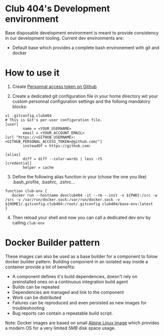 # Club 404's Development environment
Base disposable development environment is meant to provide consistency in our development tooling.
Current dev environments are:
* Default base which provides a complete bash environement with git and docker

# How to use it
1. Create [Personnal access token on Github](https://github.com/settings/tokens)

2. Create a dedicated git configuration file in your home directory wit your custom personnal configuration settings and the folloing mandatory blocks:
```
vi .gitconfig.club404
# This is Git's per-user configuration file.
[user]
        name = <YOUR_USERNAME>
        email = <YOUR_ACCOUNT_EMAIL>
[url "https://<GITHUB_USERNAME>:<GITHUB_PERSONAL_ACCESS_TOKEN>@github.com/"]
        insteadOf = https://github.com:

[alias]
        diff = diff --color-words | less -rS
[credential]
        helper = cache
```

3. Define the following alias function in your (chose the one you like) .bash_profile, .bashrc, .zshrc...
```
function club-env {
   docker run --hostname devclub404 -it --rm --init -v ${PWD}:/src -w /src -v /var/run/docker.sock:/var/run/docker.sock -v ${HOME}/.gitconfig.club404:/root/.gitconfig club404/base-env:latest
}
```

4. Then reload your shell and now you can call a dedicated dev env by calling `club-env`

# Docker Builder pattern
These images can also be used as a base builder for a component to folow docker builder pattern.
Building component in an isolated way inside a container provide a lot of benefits:
* A component defines it's build dependencies, doesn't rely on preinstalled ones on a continuous integration build agent
* Builds can be repeated
* Dependencies are managed and link to the component
* Work can be distributed
* Failures can be reproduced and even persisted as new images for troubleshooting
* Bug reports can contain a repeatable build script.

Note: Docker images are based on small [Alpine Linux image](https://hub.docker.com/_/alpine/) which provides a modern OS for a very limited *5MB* disk space usage.